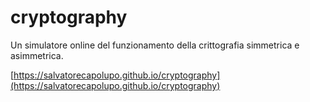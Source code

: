 # cryptography

Un simulatore online del funzionamento della crittografia simmetrica e asimmetrica. 

[https://salvatorecapolupo.github.io/cryptography](https://salvatorecapolupo.github.io/cryptography)
